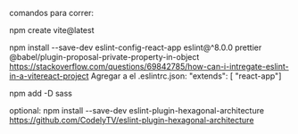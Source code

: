 comandos para correr:

npm create vite@latest

npm install --save-dev eslint-config-react-app eslint@^8.0.0 prettier @babel/plugin-proposal-private-property-in-object 
    https://stackoverflow.com/questions/69842785/how-can-i-intregate-eslint-in-a-vitereact-project
        Agregar a el .eslintrc.json: "extends": [ "react-app"]

npm add -D sass

optional: npm install --save-dev eslint-plugin-hexagonal-architecture
    https://github.com/CodelyTV/eslint-plugin-hexagonal-architecture